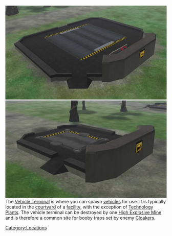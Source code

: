 ![](images/Airterm.jpg "fig:Airterm.jpg") ![](images/Ground.jpg "fig:Ground.jpg") The
[Vehicle Terminal](Vehicle_Terminal.md) is where you can spawn
[vehicles](Vehicle_Index.md) for use. It is typically located in
the [courtyard](courtyard.md) of a
[facility](facility.md), with the exception of [Technology
Plants](Technology_Plant.md). The vehicle terminal can be
destroyed by one [High Explosive
Mine](Adaptive_Construction_Engine.md) and is therefore a common
site for booby traps set by enemy
[Cloakers](Infiltration_Suit.md).

[Category:Locations](Category:Locations.md)
